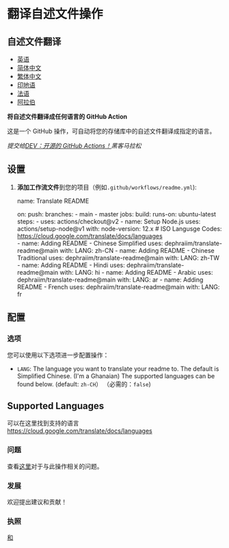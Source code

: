 # 翻译自述文件操作

## 自述文件翻译

-   [英语](README.md)
-   [简体中文](README.zh-CN.md)
-   [繁体中文](README.zh-TW.md)
-   [印地语](README.hi.md)
-   [法语](README.fr.md)
-   [阿拉伯](README.ar.md)

**将自述文件翻译成任何语言的 GitHub Action**

这是一个 GitHub 操作，可自动将您的存储库中的自述文件翻译成指定的语言。

_提交给[DEV：开源的 GitHub Actions！](https://dev.to/devteam/announcing-the-github-actions-hackathon-on-dev-3ljn)黑客马拉松_

## 设置

1.  **添加工作流文件**到您的项目（例如`.github/workflows/readme.yml`):


    name: Translate README

    on:
      push:
        branches:
          - main
          - master
    jobs:
      build:
        runs-on: ubuntu-latest
        steps:
          - uses: actions/checkout@v2
          - name: Setup Node.js
            uses: actions/setup-node@v1
            with:
              node-version: 12.x
          # ISO Langusge Codes: https://cloud.google.com/translate/docs/languages  
          - name: Adding README - Chinese Simplified
            uses: dephraiim/translate-readme@main
            with:
              LANG: zh-CN
          - name: Adding README - Chinese Traditional
            uses: dephraiim/translate-readme@main
            with:
              LANG: zh-TW
          - name: Adding README - Hindi
            uses: dephraiim/translate-readme@main
            with:
              LANG: hi
          - name: Adding README - Arabic
            uses: dephraiim/translate-readme@main
            with:
              LANG: ar
          - name: Adding README - French
            uses: dephraiim/translate-readme@main
            with:
              LANG: fr

## 配置

### 选项

您可以使用以下选项进一步配置操作：

-   `LANG`: The language you want to translate your readme to. The default is Simplified Chinese. (I'm a Ghanaian) The supported languages can be found below.
    (default: `zh-CH`） （必需的：`false`)

## Supported Languages

可以在这里找到支持的语言<https://cloud.google.com/translate/docs/languages>

### 问题

查看[这里](https://github.com/dephraiim/translate-readme/issues/1)对于与此操作相关的问题。

### 发展

欢迎提出建议和贡献！

### 执照

[和](./LICENSE)
